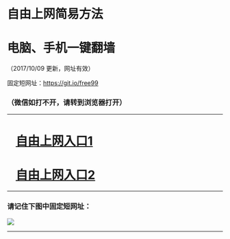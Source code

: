 ﻿# 自由上网简易方法

# 电脑、手机一键翻墙

（2017/10/09 更新，网址有效）

固定短网址：https://git.io/free99

### （微信如打不开，请转到浏览器打开）


***





# &nbsp;&nbsp; <a href="http://ft42377376.fwq-tz-1001.info/fwqtz01.html?t=100900123849 " target="_blank">自由上网入口1</a>
# &nbsp;&nbsp; <a href="http://ft2745828840.fwq-tz-1002.info/fwqtz02.html?t=100900114089 " target="_blank">自由上网入口2</a>
***

### 请记住下图中固定短网址：

<img src="https://s3-us-west-2.amazonaws.com/fwq-1001/yjfq-20170905okok.png" /> 


***

